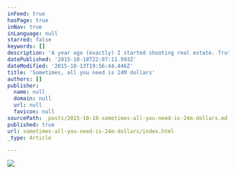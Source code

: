 ```yaml
---
inFeed: true
hasPage: true
inNav: true
inLanguage: null
starred: false
keywords: []
description: 'A year ago (exactly) I started shooting real estate. Truth is, Big Shout Out is in order, going to Glen Jakob P.A., who not only brought the idea to me but keeps on supporting me daily. Seriously, daily.  My skills have close to nothing to do with my accomplishments. It is all about strong willing, believing in myself and having kick ass friends who cheer me up along the way... 1 year and counting, Yay!  I might now be shooting 24M properties and such but still excites me to photograph 300K homes. Being a part of my clients success is my pride. ‪#‎teamwork‬'
datePublished: '2015-10-18T22:07:11.993Z'
dateModified: '2015-10-13T19:56:44.446Z'
title: 'Sometimes, all you need is 24M dollars'
authors: []
publisher:
  name: null
  domain: null
  url: null
  favicon: null
sourcePath: _posts/2015-10-18-sometimes-all-you-need-is-24m-dollars.md
published: true
url: sometimes-all-you-need-is-24m-dollars/index.html
_type: Article

---
```

![](https://the-grid-user-content.s3-us-west-2.amazonaws.com/b317e791-3b4c-4538-80a0-aebfb0811538.jpg)